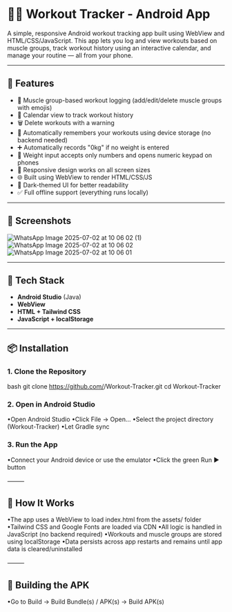 # 🏋️‍♀️ Workout Tracker - Android App

A simple, responsive Android workout tracking app built using WebView and HTML/CSS/JavaScript. This app lets you log and view workouts based on muscle groups, track workout history using an interactive calendar, and manage your routine — all from your phone.

---

## 🚀 Features

- 💪 Muscle group-based workout logging (add/edit/delete muscle groups with emojis)
- 📅 Calendar view to track workout history
- 🗑️ Delete workouts with a warning
- 🧠 Automatically remembers your workouts using device storage (no backend needed)
- ➕ Automatically records "0kg" if no weight is entered
- 🔢 Weight input accepts only numbers and opens numeric keypad on phones
- 📱 Responsive design works on all screen sizes
- 🌐 Built using WebView to render HTML/CSS/JS
- 🌙 Dark-themed UI for better readability
- ✅ Full offline support (everything runs locally)

---

## 📸 Screenshots

![WhatsApp Image 2025-07-02 at 10 06 02 (1)](https://github.com/user-attachments/assets/e8f02c72-168f-43f8-91f9-2c8e8130808b)
![WhatsApp Image 2025-07-02 at 10 06 02](https://github.com/user-attachments/assets/8162bdf0-8182-4b35-832b-969b8b382422)
![WhatsApp Image 2025-07-02 at 10 06 01](https://github.com/user-attachments/assets/d59fdb8a-e041-46d5-98fd-f62bd7a5f389)

---

## 📁 Tech Stack

- **Android Studio** (Java)
- **WebView**
- **HTML + Tailwind CSS**
- **JavaScript + localStorage**

---

## 📦 Installation

### 1. Clone the Repository

bash
git clone https://github.com/<your-username>/Workout-Tracker.git
cd Workout-Tracker

### 2. Open in Android Studio

•Open Android Studio
•Click File → Open…
•Select the project directory (Workout-Tracker)
•Let Gradle sync

### 3. Run the App
•Connect your Android device or use the emulator
•Click the green Run ▶️ button

⸻

## 🔧 How It Works
•The app uses a WebView to load index.html from the assets/ folder
•Tailwind CSS and Google Fonts are loaded via CDN
•All logic is handled in JavaScript (no backend required)
•Workouts and muscle groups are stored using localStorage
•Data persists across app restarts and remains until app data is cleared/uninstalled

⸻

## 📱 Building the APK
•Go to Build → Build Bundle(s) / APK(s) → Build APK(s)
